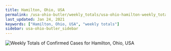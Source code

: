 ```yaml
---
title: Hamilton, Ohio, USA
permalink: /usa-ohio-butler/weekly_totals/usa-ohio-hamilton-weekly_totals.html
last_updated: Jan 24, 2021
keywords: ["Hamilton, Ohio, USA", "weekly totals"]
sidebar: usa-ohio-butler_sidebar
---
```


![Weekly Totals of Confirmed Cases for Hamilton, Ohio, USA](/covid_tracker/images/graphs/usa-ohio-hamilton-weekly_totals_graph.png)
